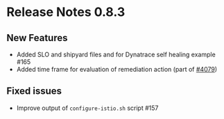 # Release Notes 0.8.3

## New Features

- Added SLO and shipyard files and for Dynatrace self healing example #165
- Added time frame for evaluation of remediation action (part of [#4079](https://github.com/keptn/keptn/issues/4079))

## Fixed issues

- Improve output of `configure-istio.sh` script #157

